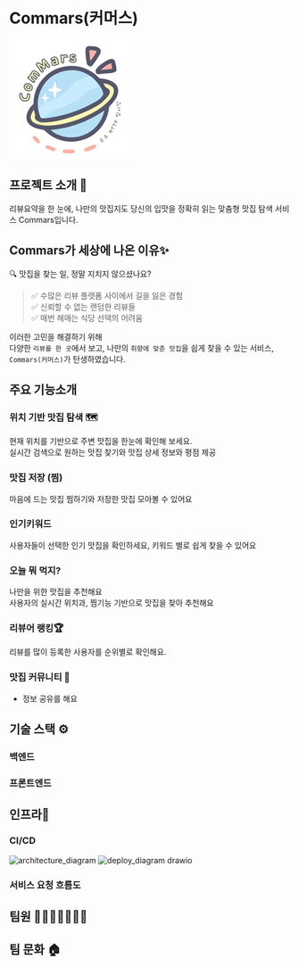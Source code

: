 # Commars(커머스)
![](https://github.com/BackEndSchoolPlus3th/mars-front/blob/d44e78f043c04f55cd8077ce337eaea2b20b7932/public/logo.png)

## 프로젝트 소개 📝
리뷰요약을 한 눈에, 나만의 맛집지도
당신의 입맛을 정확히 읽는 맞춤형 맛집 탐색 서비스 Commars입니다.

## Commars가 세상에 나온 이유✨

🔍 맛집을 찾는 일, 정말 지치지 않으셨나요?

>  ✅ 수많은 리뷰 플랫폼 사이에서 길을 잃은 경험 <br>
>  ✅ 신뢰할 수 없는 랜덤한 리뷰들 <br>
>  ✅ 매번 헤매는 식당 선택의 어려움 <br>

이러한 고민을 해결하기 위해 <br>
다양한 `리뷰를 한 곳`에서 보고, 나만의 `취향에 맞춘 맛집`을 쉽게 찾을 수 있는 서비스,<br>
`Commars(커머스)`가 탄생하였습니다.

## 주요 기능소개


### 위치 기반 맛집 탐색 🗺️ 
현재 위치를 기반으로 주변 맛집을 한눈에 확인해 보세요.<br>
실시간 검색으로 원하는 맛집 찾기와 맛집 상세 정보와 평점 제공

### 맛집 저장 (찜)
마음에 드는 맛집 찜하기와 저장한 맛집 모아볼 수 있어요

### 인기키워드
사용자들이 선택한 인기 맛집을 확인하세요, 키워드 별로 쉽게 찾을 수 있어요 

### 오늘 뭐 먹지? 
나만을 위한 맛집을 추천해요  
사용자의 실시간 위치과, 찜기능 기반으로 맛집을 찾아 추천해요

### 리뷰어 랭킹🏆
리뷰를 많이 등록한 사용자를 순위별로 확인해요.


### 맛집 커뮤니티 👥 
*  정보 공유를 해요

## 기술 스택 ⚙️
### 백엔드
### 프론트엔드

## 인프라🧬
### CI/CD
![architecture_diagram](https://github.com/user-attachments/assets/32a91405-9707-4b3d-a50d-130251d5e000)
![deploy_diagram drawio](https://github.com/user-attachments/assets/b37549a1-3ddc-4eb9-a95d-566d4e3944af)

### 서비스 요청 흐름도

## 팀원 👨‍👨‍👧‍👧👩‍👦‍👦
## 팀 문화 🏠

  
